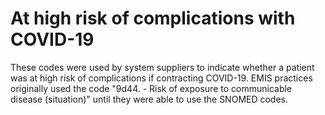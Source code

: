 # At high risk of complications with COVID-19

These codes were used by system suppliers to indicate whether a patient was at high risk of complications if contracting COVID-19. EMIS practices originally used the code "9d44. - Risk of exposure to communicable disease (situation)" until they were able to use the SNOMED codes.
